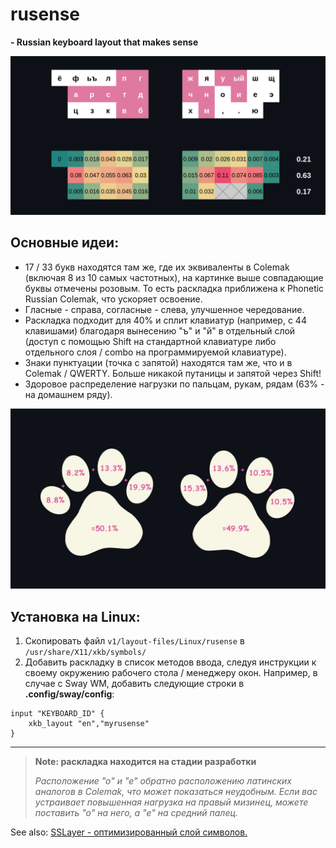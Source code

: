 # rusense 
**- Russian keyboard layout that makes sense**

![layout-and-load](v1/pictures/layout-and-frequency.png)

## Основные идеи:

- 17 / 33 букв находятся там же, где их эквиваленты в Colemak (включая 8 из 10 самых частотных), на картинке выше совпадающие буквы отмечены розовым. То есть раскладка приближена к Phonetic Russian Colemak, что ускоряет освоение. 
- Гласные - справа, согласные - слева, улучшенное чередование.
- Раскладка подходит для 40% и сплит клавиатур (например, с 44 клавишами) благодаря вынесению "ъ" и "й" в отдельный слой (доступ с помощью Shift на стандартной клавиатуре либо отдельного слоя / combo на программируемой клавиатуре). 
- Знаки пунктуации (точка с запятой) находятся там же, что и в Colemak / QWERTY. Больше никакой путаницы и запятой через Shift!  
- Здоровое распределение нагрузки по пальцам, рукам, рядам (63% - на домашнем ряду).

![layout-and-load](v1/pictures/fingers-and-hands-load.png)

## Установка на Linux:

1. Скопировать файл `v1/layout-files/Linux/rusense` в `/usr/share/X11/xkb/symbols/`
1. Добавить раскладку в список методов ввода, следуя инструкции к своему окружению рабочего стола / менеджеру окон.
Например, в случае с Sway WM, добавить следующие строки в **.config/sway/config**:
```
input "KEYBOARD_ID" {
	xkb_layout "en","myrusense"
}

```

---

> **Note: раскладка находится на стадии разработки**
> 
> *Расположение "о" и "е" обратно расположению латинских аналогов в Colemak, что может показаться неудобным. Если вас устраивает повышенная нагрузка на правый мизинец, можете поставить "о" на него, а "е" на средний палец.*


See also: [SSLayer - оптимизированный слой символов.](https://github.com/LearnBeFree/SSLayer)
